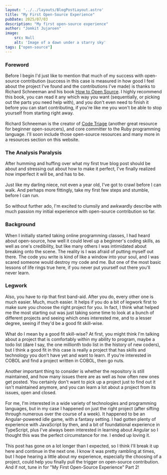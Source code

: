 ```yaml
---
layout: '../../layouts/BlogPostLayout.astro'
title: "My First Open-Source Experience"
pubDate: 2025/07/03
description: "My first open-source experience"
author: "Jomkit Jujaroen"
image: 
    src: Null
    alt: 'Image of a dawn under a starry sky'
tags: ["open-source"]
---
```

### Foreword
Before I begin I'd just like to mention that much of my success with open-source contribution (success in this case is measured in how good I feel about the project I've found and the contributions I've made) is thanks to Richard Schneeman and his book <ins>[How to Open Source](https://howtoopensource.dev/)</ins>. I highly recommend this book, you can read it any which way you want (sequentially, or picking out the parts you need help with), and you don't even need to finish it before you can start contributing, if you're like me you won't be able to stop yourself from starting right away.\
\
Richard Schneeman is the creator of <ins>[Code Triage](https://www.codetriage.com/)</ins> (another great resource for beginner open-sourcers), and core committer to the Ruby programming language. I'll soon include those open-source resources and many more in a resources section on this website.
### The Analysis Paralysis
After humming and huffing over what my first true blog post should be about and stressing out about how to make it perfect, I've finally realized how imperfect it will be, and has to be.\
\
Just like my darling niece, not even a year old, I've got to crawl before I can walk. And perhaps more fittingly, take my first few steps and stumble, before I can run.\
\
So without further ado, I'm excited to clumsily and awkwardly describe with much passion my initial experience with open-source contribution so far.

### Background
When I initially started taking online programming classes, I had heard about open-source, how well it could level up a beginner's coding skills, as well as one's credibility, but like many others I was intimidated about breaking onto the scene. The reality is I was afraid of putting myself out there. The code you write is kind of like a window into your soul, and I was scared someone would destroy my code and me. But one of the most basic lessons of life rings true here, if you never put yourself out there you'll never learn.

### Legwork
Also, you have to rip that first band-aid. After you do, every other one is much easier. Much, much easier. It helps if you do a bit of legwork first to make sure you choose the right project for you. In fact, I think what helped me the most starting out was just taking some time to look at a bunch of different projects and seeing which ones interested me, and to a lesser degree, seeing if they'd be a good fit skill-wise.\
\
What do I mean by a good fit skill-wise? At first, you might think I'm talking about a project that is comfortably within my ability to program, maybe a todo list (dare I say, the one millionth todo list in the history of new coders), but I think a good fit in this case is really a project that has skills and technology you don't have yet and want to learn. If you're interested in COBOL and find a project written in COBOL, then go nuts.\
\
Another important thing to consider is whether the repository is still maintained, and how many issues there are as well as how often new ones get posted. You certainly don't want to pick up a project just to find out it isn't maintained anymore, and you can learn a lot about a project from its issues, open and closed.\
\
For me, I'm interested in a wide variety of technologies and programming languages, but in my case I happened on just the right project (after sifting through numerous over the course of a week). It happened to be an Angular-powered idle game, with a fantasy setting. I had gotten plenty of experience with JavaScript by then, and a bit of foundational experience in TypeScript, plus I've always been interested in learning about Angular so I thought this was the perfect circumstance for me. I ended up loving it.\
\
This post has gone on a lot longer than I expected, so I think I'll break it up here and continue in the next one. I know it was pretty rambling at times, but I hope hearing a little about my experience, especially the choosing of a project, could help you finally pull the trigger on open-source contribution. And if not, tune in for "My First Open-Source Experience" Part 2!